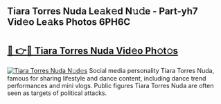 ## Tiara Torres Nuda Le𝚊k𝚎d N𝚞𝚍e - Part-yh7 Vid𝚎o Le𝚊ks Photos 6PH6C

# <h2><a href="http://fbduff.evod.top/?m=Tiara+Torres+Nuda">🔗 👉🔴 Tiara Torres Nuda Vid𝚎o Ph𝚘t𝚘s</a></h2>

[![Tiara Torres Nuda N𝚞d𝚎s](https://i.imgur.com/8V9OHl7.gif)](http://fbduff.evod.top/?m=Tiara+Torres+Nuda)
Social media personality Tiara Torres Nuda, famous for sharing lifestyle and dance content, including dance trend performances and mini vlogs. Public figures Tiara Torres Nuda are often seen as targets of political attacks. 
